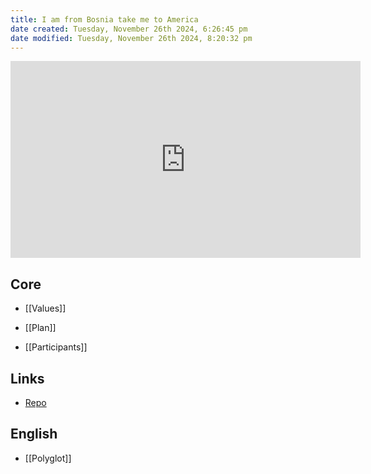 ```yaml
---
title: I am from Bosnia take me to America
date created: Tuesday, November 26th 2024, 6:26:45 pm
date modified: Tuesday, November 26th 2024, 8:20:32 pm
---
```


<iframe width="560" height="315" src="https://www.youtube.com/embed/Ui09HDfFCug?si=kqXwF2mRekMFToLr;start=10" title="YouTube video player" frameborder="0" allow="accelerometer; autoplay; clipboard-write; encrypted-media; gyroscope; picture-in-picture; web-share" referrerpolicy="strict-origin-when-cross-origin" allowfullscreen></iframe>

## Core

- [[Values]]

- [[Plan]]

- [[Participants]]

## Links

- [Repo](https://slytry.github.io/job-hunt-abroad/)

## English

- [[Polyglot]]